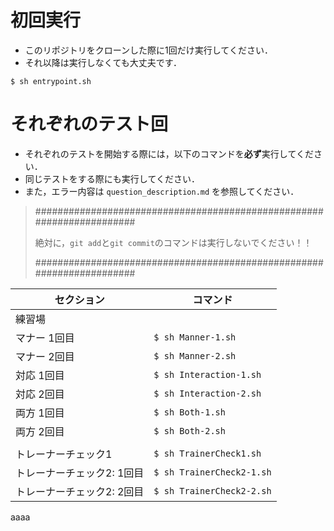# 初回実行
- このリポジトリをクローンした際に1回だけ実行してください．
- それ以降は実行しなくても大丈夫です．

```shell
$ sh entrypoint.sh
```

# それぞれのテスト回
- それぞれのテストを開始する際には，以下のコマンドを**必ず**実行してください．
- 同じテストをする際にも実行してください．
- また，エラー内容は `question_description.md` を参照してください．

> ######################################################################
> 
> 絶対に，`git add`と`git commit`のコマンドは実行しないでください！！
> 
> ######################################################################

| セクション        | コマンド               |
| ----------------- | --------------------- |
| 練習場                |                         |
| マナー 1回目    | `$ sh Manner-1.sh`      |
| マナー 2回目    | `$ sh Manner-2.sh`      |
| 対応 1回目    | `$ sh Interaction-1.sh` |
| 対応 2回目    | `$ sh Interaction-2.sh` |
| 両方 1回目     | `$ sh Both-1.sh`        |
| 両方 2回目     | `$ sh Both-2.sh`        |
| | |
| トレーナーチェック1 | `$ sh TrainerCheck1.sh`  |
| トレーナーチェック2: 1回目 | `$ sh TrainerCheck2-1.sh` |
| トレーナーチェック2: 2回目 | `$ sh TrainerCheck2-2.sh` |

aaaa